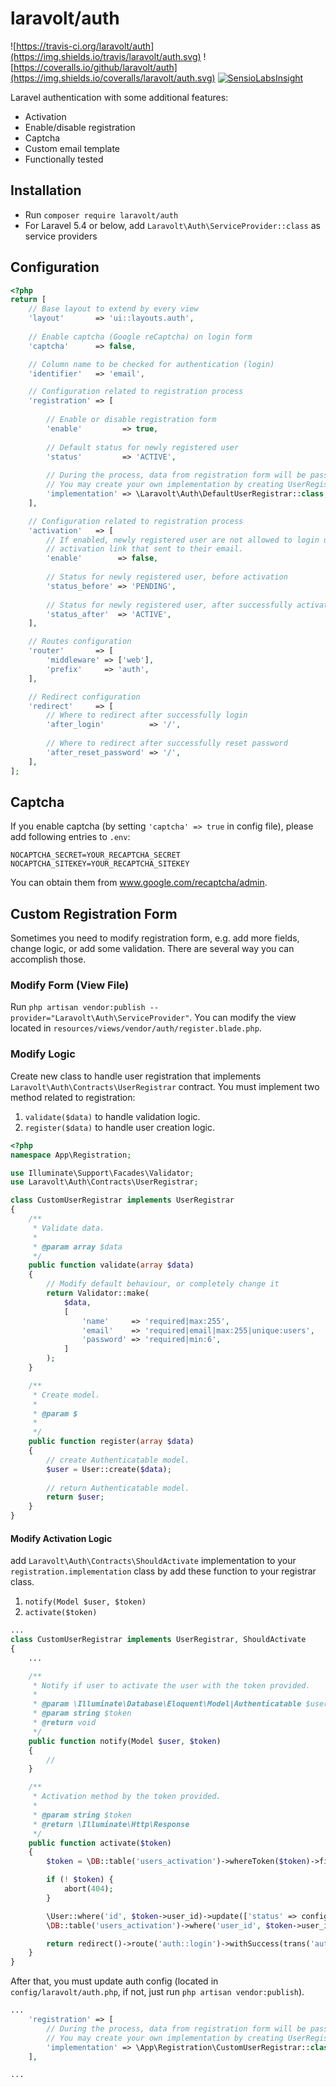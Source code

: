 # laravolt/auth

![https://travis-ci.org/laravolt/auth](https://img.shields.io/travis/laravolt/auth.svg)
![https://coveralls.io/github/laravolt/auth](https://img.shields.io/coveralls/laravolt/auth.svg)
[![SensioLabsInsight](https://insight.sensiolabs.com/projects/64a4da48-4cab-418e-9594-cb90d7f3e792/mini.png)](https://insight.sensiolabs.com/projects/64a4da48-4cab-418e-9594-cb90d7f3e792)

Laravel authentication with some additional features:

* Activation
* Enable/disable registration
* Captcha
* Custom email template
* Functionally tested


## Installation

* Run `composer require laravolt/auth`
* For Laravel 5.4 or below, add `Laravolt\Auth\ServiceProvider::class` as service providers

## Configuration

```php
<?php
return [
    // Base layout to extend by every view
    'layout'       => 'ui::layouts.auth',
    
    // Enable captcha (Google reCaptcha) on login form
    'captcha'      => false,

    // Column name to be checked for authentication (login)
    'identifier'   => 'email',

    // Configuration related to registration process
    'registration' => [
        
        // Enable or disable registration form
        'enable'         => true,
        
        // Default status for newly registered user        
        'status'         => 'ACTIVE',
        
        // During the process, data from registration form will be passed to this class.
        // You may create your own implementation by creating UserRegistrar class.
        'implementation' => \Laravolt\Auth\DefaultUserRegistrar::class,
    ],

    // Configuration related to registration process
    'activation'   => [
        // If enabled, newly registered user are not allowed to login until they click
        // activation link that sent to their email.
        'enable'        => false,
        
        // Status for newly registered user, before activation        
        'status_before' => 'PENDING',
        
        // Status for newly registered user, after successfully activate their account
        'status_after'  => 'ACTIVE',
    ],

    // Routes configuration
    'router'       => [
        'middleware' => ['web'],
        'prefix'     => 'auth',
    ],

    // Redirect configuration
    'redirect'     => [
        // Where to redirect after successfully login
        'after_login'          => '/',
        
        // Where to redirect after successfully reset password
        'after_reset_password' => '/',
    ],
];
```

## Captcha
If you enable captcha (by setting `'captcha' => true` in config file), please add following entries to `.env`:
```
NOCAPTCHA_SECRET=YOUR_RECAPTCHA_SECRET
NOCAPTCHA_SITEKEY=YOUR_RECAPTCHA_SITEKEY
```
You can obtain them from www.google.com/recaptcha/admin.

## Custom Registration Form
Sometimes you need to modify registration form, e.g. add more fields, change logic, or add some validation.
There are several way you can accomplish those.

### Modify Form (View File)
Run `php artisan vendor:publish --provider="Laravolt\Auth\ServiceProvider"`. 
You can modify the view located in `resources/views/vendor/auth/register.blade.php`.

### Modify Logic
Create new class to handle user registration that implements `Laravolt\Auth\Contracts\UserRegistrar` contract.
You must implement two method related to registration:
1. `validate($data)` to handle validation logic.
2. `register($data)` to handle user creation logic.

```php
<?php
namespace App\Registration;

use Illuminate\Support\Facades\Validator;
use Laravolt\Auth\Contracts\UserRegistrar;

class CustomUserRegistrar implements UserRegistrar
{
    /**
     * Validate data.
     * 
     * @param array $data
     */
    public function validate(array $data)
    {
        // Modify default behaviour, or completely change it
        return Validator::make(
            $data,
            [
                'name'     => 'required|max:255',
                'email'    => 'required|email|max:255|unique:users',
                'password' => 'required|min:6',
            ]
        );
    }

    /**
     * Create model.
     * 
     * @param $
     * 
     */
    public function register(array $data)
    {
        // create Authenticatable model.
        $user = User::create($data);
        
        // return Authenticatable model.
        return $user;
    }
}

```

#### Modify Activation Logic

add `Laravolt\Auth\Contracts\ShouldActivate` implementation to your `registration.implementation` class by add these function to your registrar class.
1. `notify(Model $user, $token)`
2. `activate($token)`
```php
...
class CustomUserRegistrar implements UserRegistrar, ShouldActivate
{
    ...

    /**
     * Notify if user to activate the user with the token provided.
     * 
     * @param \Illuminate\Database\Eloquent\Model|Authenticatable $user
     * @param string $token
     * @return void
     */
    public function notify(Model $user, $token)
    {
        //
    }

    /**
     * Activation method by the token provided.
     * 
     * @param string $token
     * @return \Illuminate\Http\Response
     */
    public function activate($token)
    {
        $token = \DB::table('users_activation')->whereToken($token)->first();

        if (! $token) {
            abort(404);
        }

        \User::where('id', $token->user_id)->update(['status' => config('laravolt.auth.activation.status_after')]);
        \DB::table('users_activation')->where('user_id', $token->user_id)->delete();

        return redirect()->route('auth::login')->withSuccess(trans('auth::auth.activation_success'));
    }
}
```

After that, you must update auth config (located in `config/laravolt/auth.php`, if not, just run `php artisan vendor:publish`).

```php
...
    'registration' => [
        // During the process, data from registration form will be passed to this class.
        // You may create your own implementation by creating UserRegistrar class.
        'implementation' => \App\Registration\CustomUserRegistrar::class,
    ],

...
```
